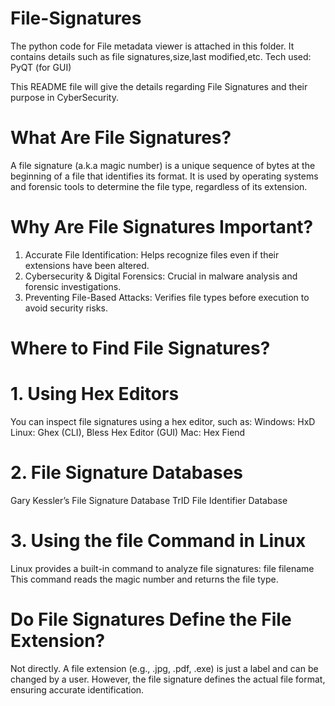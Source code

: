 # File-Signatures
The python code for File metadata viewer is attached in this folder.
It contains details such as file signatures,size,last modified,etc.
Tech used: PyQT (for GUI)

This README file will give the details regarding File Signatures and their purpose in CyberSecurity.

# What Are File Signatures?
A file signature (a.k.a magic number) is a unique sequence of bytes at the beginning of a file that identifies its format.
It is used by operating systems and forensic tools to determine the file type, regardless of its extension.

# Why Are File Signatures Important?
1. Accurate File Identification: Helps recognize files even if their extensions have been altered.
2. Cybersecurity & Digital Forensics: Crucial in malware analysis and forensic investigations.
3. Preventing File-Based Attacks: Verifies file types before execution to avoid security risks.

# Where to Find File Signatures?
# 1. Using Hex Editors
You can inspect file signatures using a hex editor, such as:
Windows: HxD
Linux: Ghex (CLI), Bless Hex Editor (GUI)
Mac: Hex Fiend

# 2. File Signature Databases
Gary Kessler’s File Signature Database
TrID File Identifier Database

# 3. Using the file Command in Linux
Linux provides a built-in command to analyze file signatures: file filename
This command reads the magic number and returns the file type.

# Do File Signatures Define the File Extension?
Not directly. A file extension (e.g., .jpg, .pdf, .exe) is just a label and can be changed by a user. However, the file signature defines the actual file format, ensuring accurate identification.
